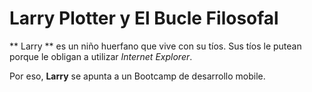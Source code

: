 # Larry Plotter y El Bucle Filosofal

** Larry ** es un niño huerfano que vive con su tíos.
Sus tíos le putean porque le obligan a utilizar *Internet Explorer*.

Por eso, **Larry** se apunta a un Bootcamp de desarrollo mobile.
